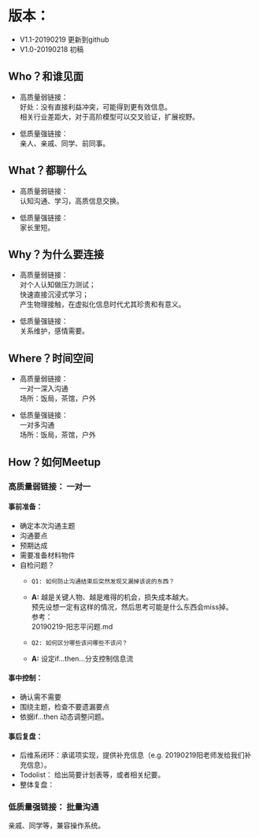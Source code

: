 # 版本：
- V1.1-20190219 更新到github
- V1.0-20190218 初稿


## Who？和谁见面
- 高质量弱链接：<br>
好处：没有直接利益冲突，可能得到更有效信息。<br>
相关行业差距大，对于高阶模型可以交叉验证，扩展视野。

- 低质量强链接：<br>
亲人、亲戚、同学、前同事。

## What？都聊什么
- 高质量弱链接：<br>
认知沟通、学习，高质信息交换。

- 低质量强链接：<br>
家长里短。

## Why？为什么要连接
- 高质量弱链接：<br>
对个人认知做压力测试；<br>
快速直接沉浸式学习；<br>
产生物理接触，在虚拟化信息时代尤其珍贵和有意义。

- 低质量强链接：<br>
关系维护，感情需要。

## Where？时间空间
- 高质量弱链接：<br>
一对一深入沟通<br>
场所：饭局，茶馆，户外

- 低质量强链接：<br>
一对多沟通<br>
场所：饭局，茶馆，户外

## How？如何Meetup

###  高质量弱链接： 一对一
#### 事前准备：
- 确定本次沟通主题
- 沟通要点
- 预期达成
- 需要准备材料物件
- 自检问题？
  - `Q1: 如何防止沟通结束后突然发现又漏掉该说的东西？`<br>
  - **A:** 越是关键人物、越是难得的机会，损失成本越大。<br>
预先设想一定有这样的情况，然后思考可能是什么东西会miss掉。  <br>
参考：<br>
20190219-阳志平问题.md

  - `Q2: 如何区分哪些该问哪些不该问？`<br>
  - **A:** 设定if...then...分支控制信息流
  
#### 事中控制：
- 确认需不需要
- 围绕主题，检查不要遗漏要点
- 依据if...then 动态调整问题。

#### 事后复盘：
- 后维系闭环：承诺项实现，提供补充信息（e.g. 20190219阳老师发给我们补充信息）。
- Todolist： 给出简要计划表等，或者相关纪要。
- 整体复盘：

### 低质量强链接： 批量沟通
亲戚、同学等，兼容操作系统。
